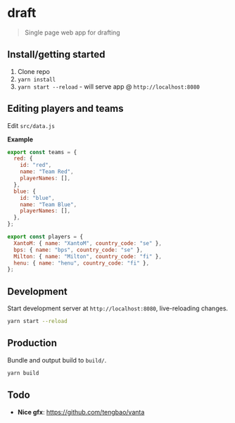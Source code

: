 # draft
> Single page web app for drafting

## Install/getting started
1. Clone repo
2. `yarn install`
3. `yarn start --reload` - will serve app @ `http://localhost:8080`


## Editing players and teams
Edit `src/data.js`

**Example**
```js
export const teams = {
  red: {
    id: "red",
    name: "Team Red",
    playerNames: [],
  },
  blue: {
    id: "blue",
    name: "Team Blue",
    playerNames: [],
  },
};

export const players = {
  XantoM: { name: "XantoM", country_code: "se" },
  bps: { name: "bps", country_code: "se" },
  Milton: { name: "Milton", country_code: "fi" },
  henu: { name: "henu", country_code: "fi" },
};
```

## Development
Start development server at `http://localhost:8080`, live-reloading changes.
```bash
yarn start --reload
```

## Production
Bundle and output build to `build/`.
```bash
yarn build
```


## Todo
* **Nice gfx**:  https://github.com/tengbao/vanta
